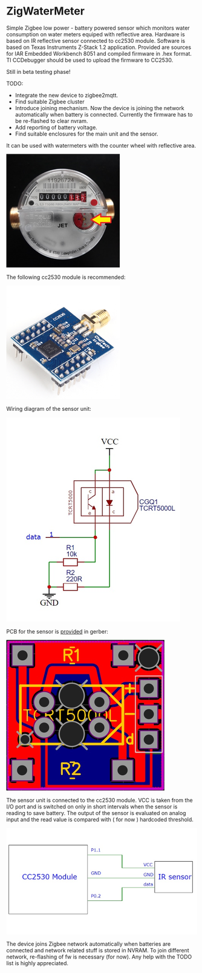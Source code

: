 # ZigWaterMeter

Simple Zigbee low power - battery powered sensor which monitors water consumption on water meters equiped with reflective area.
Hardware is based on IR reflective sensor connected to cc2530 module.
Software is based on Texas Instruments Z-Stack 1.2 application.
Provided are sources for IAR Embedded Workbench 8051 and compiled firmware in .hex format. TI CCDebugger should be used to upload the firmware to CC2530.

Still in beta testing phase!

TODO:
- Integrate the new device to zigbee2mqtt.
- Find suitable Zigbee cluster
- Introduce joining mechanism. Now the device is joining the network automatically when battery is connected. Currently the firmware has to be re-flashed to clear nvram.
- Add reporting of battery voltage.
- Find suitable enclosures for the main unit and the sensor.

It can be used with watermeters with the counter wheel with reflective area.  

<img src="https://github.com/pedroke/ZigWaterMeter/blob/master/images/watermeter.jpg" width="300px">

The following cc2530 module is recommended:  

<img src="https://github.com/pedroke/ZigWaterMeter/blob/master/images/module.jpg" width="300px">

Wiring diagram of the sensor unit:  

<img src="https://github.com/pedroke/ZigWaterMeter/blob/master/images/schematic.jpg">

PCB for the sensor is [provided](https://github.com/pedroke/ZigWaterMeter/blob/master/pcb/gerber_reflection_sensor.zip) in gerber:  

<img src="https://github.com/pedroke/ZigWaterMeter/blob/master/images/pcb.jpg">

The sensor unit is connected to the cc2530 module. VCC is taken from the I/O port and is switched on only in short intervals when the sensor is reading to save battery. The output of the sensor is evaluated on analog input and the read value is compared with ( for now ) hardcoded threshold.  

<img src="https://github.com/pedroke/ZigWaterMeter/blob/master/images/connection.jpg">

The device joins Zigbee network automatically when batteries are connected and network related stuff is stored in NVRAM. To join different network, re-flashing of fw is necessary (for now).
Any help with the TODO list is highly appreciated.
